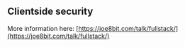 ## Clientside security

More information here:
[https://joe8bit.com/talk/fullstack/](https://joe8bit.com/talk/fullstack/)